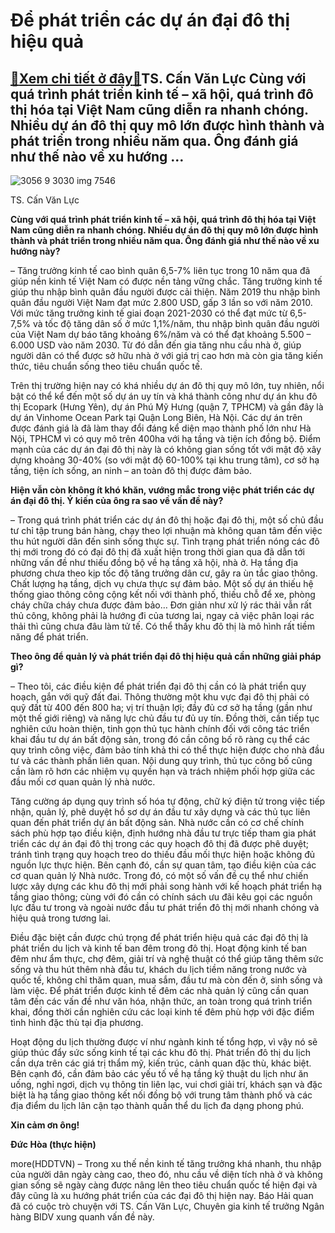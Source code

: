 Để phát triển các dự án đại đô thị hiệu quả
===========================================

[:gift:Xem chi tiết ở đây:gift:](https://hddtvn.com/de-phat-trien-cac-du-an-dai-do-thi-hieu-qua/)TS. Cấn Văn Lực Cùng với quá trình phát triển kinh tế – xã hội, quá trình đô thị hóa tại Việt Nam cũng diễn ra nhanh chóng. Nhiều dự án đô thị quy mô lớn được hình thành và phát triển trong nhiều năm qua. Ông đánh giá như thế nào về xu hướng …
---------------------------------------------------------------------------------------------------------------------------------------------------------------------------------------------------------------------------------------------------





![3056 9 3030 img 7546](https://haiquanonline.com.vn/stores/news_dataimages/anhntp/092020/28/16/in_article/3056_9-_3030_IMG-7546.jpg?rt=20200929161506 "undefined")


TS. Cấn Văn Lực



**Cùng với quá trình phát triển kinh tế – xã hội, quá trình đô thị hóa tại Việt Nam cũng diễn ra nhanh chóng. Nhiều dự án đô thị quy mô lớn được hình thành và phát triển trong nhiều năm qua. Ông đánh giá như thế nào về xu hướng này?**


– Tăng trưởng kinh tế cao bình quân 6,5-7% liên tục trong 10 năm qua đã giúp nền kinh tế Việt Nam có được nền tảng vững chắc. Tăng trưởng kinh tế giúp thu nhập bình quân đầu người được cải thiện. Năm 2019 thu nhập bình quân đầu người Việt Nam đạt mức 2.800 USD, gấp 3 lần so với năm 2010. Với mức tăng trưởng kinh tế giai đoạn 2021-2030 có thể đạt mức từ 6,5-7,5% và tốc độ tăng dân số ở mức 1,1%/năm, thu nhập bình quân đầu người của Việt Nam dự báo tăng khoảng 6%/năm và có thể đạt khoảng 5.500 – 6.000 USD vào năm 2030. Từ đó dẫn đến gia tăng nhu cầu nhà ở, giúp người dân có thể được sở hữu nhà ở với giá trị cao hơn mà còn gia tăng kiến thức, tiêu chuẩn sống theo tiêu chuẩn quốc tế.


Trên thị trường hiện nay có khá nhiều dự án đô thị quy mô lớn, tuy nhiên, nổi bật có thể kể đến một số dự án uy tín và khá thành công như dự án khu đô thị Ecopark (Hưng Yên), dự án Phú Mỹ Hưng (quận 7, TPHCM) và gần đây là dự án Vinhome Ocean Park tại Quận Long Biên, Hà Nội. Các dự án trên được đánh giá là đã làm thay đổi đáng kể diện mạo thành phố lớn như Hà Nội, TPHCM vì có quy mô trên 400ha với hạ tầng và tiện ích đồng bộ. Điểm mạnh của các dự án đại đô thị này là có không gian sống tốt với mật độ xây dựng khoảng 30-40% (so với mật độ 60-100% tại khu trung tâm), cơ sở hạ tầng, tiện ích sống, an ninh – an toàn đô thị được đảm bảo.


**Hiện vẫn còn không ít khó khăn, vướng mắc trong việc phát triển các dự án đại đô thị. Ý kiến của ông ra sao về vấn đề này?**


– Trong quá trình phát triển các dự án đô thị hoặc đại đô thị, một số chủ đầu tư chỉ tập trung bán hàng, chạy theo lợi nhuận mà không quan tâm đến việc thu hút người dân đến sinh sống thực sự. Tình trạng phát triển nóng các đô thị mới trong đó có đại đô thị đã xuất hiện trong thời gian qua đã dẫn tới những vấn đề như thiếu đồng bộ về hạ tầng xã hội, nhà ở. Hạ tầng địa phương chưa theo kịp tốc độ tăng trưởng dân cư, gây ra ùn tắc giao thông. Chất lượng hạ tầng, dịch vụ chưa thực sự đảm bảo. Một số dự án thiếu hệ thống giao thông công cộng kết nối với thành phố, thiếu chỗ để xe, phòng cháy chữa cháy chưa được đảm bảo… Đơn giản như xử lý rác thải vẫn rất thủ công, không phải là hướng đi của tương lai, ngay cả việc phân loại rác thải thì cũng chưa đâu làm tử tế. Có thể thấy khu đô thị là mô hình rất tiềm năng để phát triển.


**Theo ông để quản lý và phát triển đại đô thị hiệu quả cần những giải pháp gì?**


– Theo tôi, các điều kiện để phát triển đại đô thị cần có là phát triển quy hoạch, gắn với quỹ đất đai. Thông thường một khu vực đại đô thị phải có quỹ đất từ 400 đến 800 ha; vị trí thuận lợi; đầy đủ cơ sở hạ tầng (gần như một thế giới riêng) và năng lực chủ đầu tư đủ uy tín. Đồng thời, cần tiếp tục nghiên cứu hoàn thiện, tinh gọn thủ tục hành chính đối với công tác triển khai đầu tư dự án bất động sản, trong đó cần công bố rõ ràng cụ thể các quy trình công việc, đảm bảo tính khả thi có thể thực hiện được cho nhà đầu tư và các thành phần liên quan. Nội dung quy trình, thủ tục công bố cũng cần làm rõ hơn các nhiệm vụ quyền hạn và trách nhiệm phối hợp giữa các đầu mối cơ quan quản lý nhà nước.


Tăng cường áp dụng quy trình số hóa tự động, chữ ký điện tử trong việc tiếp nhận, quản lý, phê duyệt hồ sơ dự án đầu tư xây dựng và các thủ tục liên quan đến phát triển dự án bất động sản. Nhà nước cần có cơ chế chính sách phù hợp tạo điều kiện, định hướng nhà đầu tư trực tiếp tham gia phát triển các dự án đại đô thị trong các quy hoạch đô thị đã được phê duyệt; tránh tình trạng quy hoạch treo do thiếu đầu mối thực hiện hoặc không đủ nguồn lực thực hiện. Bên cạnh đó, cần sự quan tâm, tạo điều kiện của các cơ quan quản lý Nhà nước. Trong đó, có một số vấn đề cụ thể như chiến lược xây dựng các khu đô thị mới phải song hành với kế hoạch phát triển hạ tầng giao thông; cùng với đó cần có chính sách ưu đãi kêu gọi các nguồn lực đầu tư trong và ngoài nước đầu tư phát triển đô thị mới nhanh chóng và hiệu quả trong tương lai.


Điều đặc biệt cần được chú trọng để phát triển hiệu quả các đại đô thị là phát triển du lịch và kinh tế ban đêm trong đô thị. Hoạt động kinh tế ban đêm như ẩm thực, chợ đêm, giải trí và nghệ thuật có thể giúp tăng thêm sức sống và thu hút thêm nhà đầu tư, khách du lịch tiềm năng trong nước và quốc tế, không chỉ thăm quan, mua sắm, đầu tư mà còn đến ở, sinh sống và làm việc. Để phát triển được kinh tế đêm các nhà quản lý cũng cần quan tâm đến các vấn đề như văn hóa, nhận thức, an toàn trong quá trình triển khai, đồng thời cần nghiên cứu các loại kinh tế đêm phù hợp với đặc điểm tình hình đặc thù tại địa phương.


Hoạt động du lịch thường được ví như ngành kinh tế tổng hợp, vì vậy nó sẽ giúp thúc đẩy sức sống kinh tế tại các khu đô thị. Phát triển đô thị du lịch cần dựa trên các giá trị thẩm mỹ, kiến trúc, cảnh quan đặc thù, khác biệt. Bên cạnh đó, cần đảm bảo các yếu tố về hạ tầng kỹ thuật du lịch như ăn uống, nghỉ ngơi, dịch vụ thông tin liên lạc, vui chơi giải trí, khách sạn và đặc biệt là hạ tầng giao thông kết nối đồng bộ với trung tâm thành phố và các địa điểm du lịch lân cận tạo thành quần thể du lịch đa dạng phong phú.


**Xin cảm ơn ông!**




**Đức Hòa (thực hiện)**



more(HDDTVN) – Trong xu thế nền kinh tế tăng trưởng khá nhanh, thu nhập của người dân ngày càng cao, theo đó, nhu cầu về diện tích nhà ở và không gian sống sẽ ngày càng được nâng lên theo tiêu chuẩn quốc tế hiện đại và đây cũng là xu hướng phát triển của các đại đô thị hiện nay. Báo Hải quan đã có cuộc trò chuyện với TS. Cấn Văn Lực, Chuyên gia kinh tế trưởng Ngân hàng BIDV xung quanh vấn đề này.

